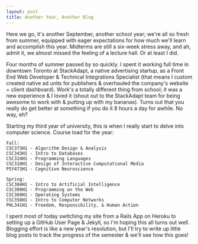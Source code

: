 ```yaml
---
layout: post
title: Another Year, Another Blog
---
```


Here we go, it's another September, another school year; we're all so fresh from summer, equipped with eager expectations for how much we'll learn and accomplish this year. Midterms are still a six-week stress away, and ah, admit it, we almost missed the feeling of a lecture hall. Or at least I did.

Four months of summer passed by so quickly. I spent it working full time in downtown Toronto at StackAdapt, a native advertising startup, as a Front End Web Developer & Technical Integrations Specialist (that means I custom created native ad units for publishers & overhauled the company's website + client dashboard). Work's a totally different thing from school; it was a new experience & I loved it (shout out to the StackAdapt team for being awesome to work with & putting up with my bananas). Turns out that you really do get better at something if you do it 8 hours a day for awhile. No way, eh? 

Starting my third year of university, this is when I really start to delve into computer science. Course load for the year:

	Fall: 
	CSC373H1 - Algorithm Design & Analysis 
	CSC343H1 - Intro to Databases 
	CSC324H1 - Programming Languages
	CSC318H1 - Design of Interactive Computational Media
	PSY473H1 - Cognitive Neuroscience

	Spring:
	CSC384H1 - Intro to Artificial Intelligence
	CSC309H1 - Programming on the Web 
	CSC369H1 - Operating Systems 
	CSC358H1 - Intro to Computer Networks 
	PHL341H1 - Freedom, Responsibility, & Human Action 

I spent most of today switching my site from a Rails App on Heroku to setting up a GitHub User Page & Jekyll, so I'm hoping this all turns out well. Blogging effort is like a new year's resolution, but I'll try to write up little blog posts to track the progress of the semester & we'll see how this goes!